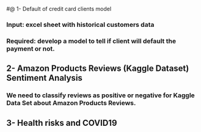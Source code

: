 #@ 1- Default of credit card clients model
### Input: excel sheet with historical customers data
### Required: develop a model to tell if client will default the payment or not.


## 2- Amazon Products Reviews (Kaggle Dataset) Sentiment Analysis
### We need to classify reviews as positive or negative for Kaggle Data Set about Amazon Products Reviews.

## 3- Health risks and COVID19


